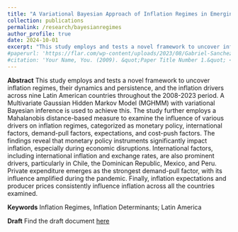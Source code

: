 ```yaml
---
title: "A Variational Bayesian Approach of Inflation Regimes in Emerging Markets"
collection: publications
permalink: /research/bayesianregimes
author_profile: true
date: 2024-10-01
excerpt: "This study employs and tests a novel framework to uncover inflation regimes, their dynamics and persistence, and the inflation drivers across nine Latin American countries throughout the 2008-2023 period. A Multivariate Gaussian Hidden Markov Model (MGHMM) with variational Bayesian inference is used to achieve this. The study further employs a Mahalanobis distance-based measure to examine the influence of various drivers on inflation regimes, categorized as monetary policy, international factors, demand-pull factors, expectations, and cost-push factors. The findings reveal that monetary policy instruments significantly impact inflation, especially during economic disruptions. International factors, including international inflation and exchange rates, are also prominent drivers, particularly in Chile, the Dominican Republic, Mexico, and Peru. Private expenditure emerges as the strongest demand-pull factor, with its influence amplified during the pandemic. Finally, inflation expectations and producer prices consistently influence inflation across all the countries examined."
#paperurl: 'https://flar.com/wp-content/uploads/2023/08/Gabriel-Sanchez_Inflation-Regimes-in-Latin-America.pdf'
#citation: 'Your Name, You. (2009). &quot;Paper Title Number 1.&quot; <i>Journal 1</i>. 1(1).'
---
```


**Abstract**
This study employs and tests a novel framework to uncover inflation regimes, their dynamics and persistence, and the inflation drivers across nine Latin American countries throughout the 2008-2023 period. A Multivariate Gaussian Hidden Markov Model (MGHMM) with variational Bayesian inference is used to achieve this. The study further employs a Mahalanobis distance-based measure to examine the influence of various drivers on inflation regimes, categorized as monetary policy, international factors, demand-pull factors, expectations, and cost-push factors. The findings reveal that monetary policy instruments significantly impact inflation, especially during economic disruptions. International factors, including international inflation and exchange rates, are also prominent drivers, particularly in Chile, the Dominican Republic, Mexico, and Peru. Private expenditure emerges as the strongest demand-pull factor, with its influence amplified during the pandemic. Finally, inflation expectations and producer prices consistently influence inflation across all the countries examined.

**Keywords** 
Inflation Regimes, Inflation Determinants; Latin America

**Draft**
Find the draft document [here](/files/bayesianregimes.pdf)